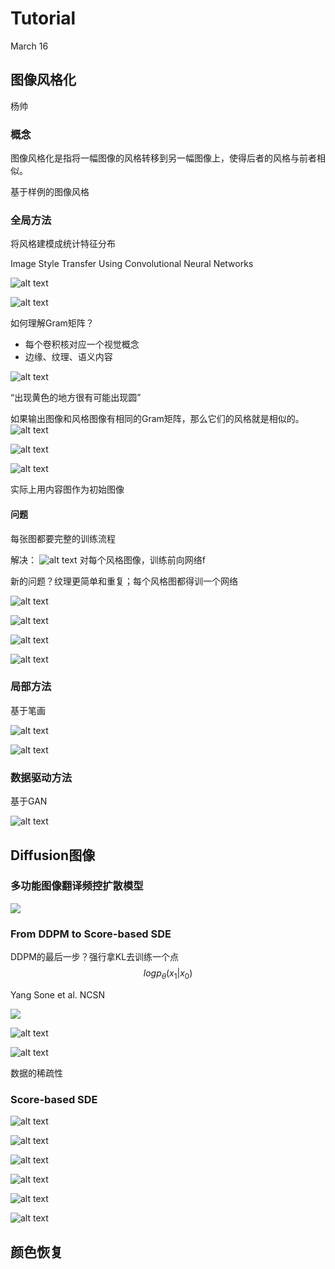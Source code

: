 # Tutorial
March 16

## 图像风格化
杨帅

### 概念
图像风格化是指将一幅图像的风格转移到另一幅图像上，使得后者的风格与前者相似。

基于样例的图像风格

### 全局方法
将风格建模成统计特征分布

Image Style Transfer Using Convolutional Neural Networks

![alt text](image.png)

![alt text](image-1.png)

如何理解Gram矩阵？
* 每个卷积核对应一个视觉概念
* 边缘、纹理、语义内容

![alt text](image-2.png)

“出现黄色的地方很有可能出现圆”

如果输出图像和风格图像有相同的Gram矩阵，那么它们的风格就是相似的。
![alt text](image-3.png)

![alt text](image-4.png)

![alt text](image-5.png)

实际上用内容图作为初始图像

#### 问题
每张图都要完整的训练流程

解决：
![alt text](image-6.png)
对每个风格图像，训练前向网络f

新的问题？纹理更简单和重复；每个风格图都得训一个网络

![alt text](image-7.png)

![alt text](image-8.png)

![alt text](image-9.png)

![alt text](image-10.png)

### 局部方法
基于笔画

![alt text](image-11.png)

![alt text](image-12.png)

### 数据驱动方法
基于GAN

![alt text](image-13.png)

## Diffusion图像
### 多功能图像翻译频控扩散模型

![](image-14.png)

### From DDPM to Score-based SDE

DDPM的最后一步？强行拿KL去训练一个点
$$
log p_\theta (x_1 | x_0)
$$

Yang Sone et al. NCSN

![](image-15.png)

![alt text](image-16.png)

![alt text](image-17.png)

数据的稀疏性

### Score-based SDE
![alt text](image-18.png)

![alt text](image-19.png)

![alt text](image-20.png)

![alt text](image-21.png)

![alt text](image-22.png)

![alt text](image-23.png)

## 颜色恢复

